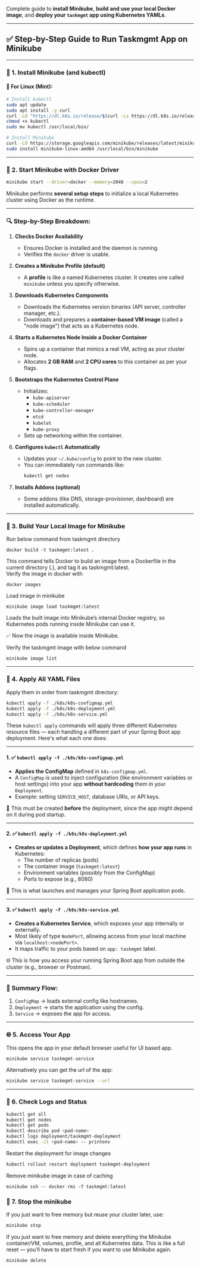 Complete guide to **install Minikube**, **build and use your local Docker image**, and **deploy your `taskmgmt` app using Kubernetes YAMLs**.

---

## ✅ Step-by-Step Guide to Run Taskmgmt App on Minikube

---

### 🔧 1. **Install Minikube (and kubectl)**

#### 🐧 For Linux (Mint):
```bash
# Install kubectl
sudo apt update
sudo apt install -y curl
curl -LO "https://dl.k8s.io/release/$(curl -Ls https://dl.k8s.io/release/stable.txt)/bin/linux/amd64/kubectl"
chmod +x kubectl
sudo mv kubectl /usr/local/bin/

# Install Minikube
curl -LO https://storage.googleapis.com/minikube/releases/latest/minikube-linux-amd64
sudo install minikube-linux-amd64 /usr/local/bin/minikube
```

---

### 🚀 2. **Start Minikube with Docker Driver**
```bash
minikube start --driver=docker --memory=2048 --cpus=2

```
Minikube performs **several setup steps** to initialize a local Kubernetes cluster using Docker as the runtime.

---

### 🔍 Step-by-Step Breakdown:

1. **Checks Docker Availability**  
   - Ensures Docker is installed and the daemon is running.
   - Verifies the `docker` driver is usable.

2. **Creates a Minikube Profile (default)**  
   - A **profile** is like a named Kubernetes cluster. It creates one called `minikube` unless you specify otherwise.

3. **Downloads Kubernetes Components**  
   - Downloads the Kubernetes version binaries (API server, controller manager, etc.).
   - Downloads and prepares a **container-based VM image** (called a "node image") that acts as a Kubernetes node.

4. **Starts a Kubernetes Node Inside a Docker Container**  
   - Spins up a container that mimics a real VM, acting as your cluster node.
   - Allocates **2 GB RAM** and **2 CPU cores** to this container as per your flags.

5. **Bootstraps the Kubernetes Control Plane**  
   - Initializes:
     - `kube-apiserver`
     - `kube-scheduler`
     - `kube-controller-manager`
     - `etcd`
     - `kubelet`
     - `kube-proxy`
   - Sets up networking within the container.

6. **Configures `kubectl` Automatically**  
   - Updates your `~/.kube/config` to point to the new cluster.
   - You can immediately run commands like:
     ```bash
     kubectl get nodes
     ```

7. **Installs Addons (optional)**  
   - Some addons (like DNS, storage-provisioner, dashboard) are installed automatically.
---

### 🐳 3. **Build Your Local Image for Minikube**
Run below command from taskmgmt directory
```
docker build -t taskmgmt:latest .
```
This command tells Docker to build an image from a Dockerfile in the current directory (.), and tag it as taskmgmt:latest.
<br>
Verify the image in docker with
```
docker images
```
Load image in minikube
```
minikube image load taskmgmt:latest
```
Loads the built image into Minikube’s internal Docker registry, so Kubernetes pods running inside Minikube can use it.

✅ Now the image is available inside Minikube.

Verify the taskmgmt image with below command
```
minikube image list
```
---

### 📁 4. **Apply All YAML Files**
Apply them in order from taskmgmt directory:

```bash
kubectl apply -f ./k8s/k8s-configmap.yml
kubectl apply -f ./k8s/k8s-deployment.yml
kubectl apply -f ./k8s/k8s-service.yml
```
These `kubectl apply` commands will apply three different Kubernetes resource files — each handling a different part of your Spring Boot app deployment. Here's what each one does:

---

#### 1. ✅ `kubectl apply -f ./k8s/k8s-configmap.yml`

- **Applies the ConfigMap** defined in `k8s-configmap.yml`.
- A `ConfigMap` is used to inject configuration (like environment variables or host settings) into your app **without hardcoding** them in your `Deployment`.
- Example: setting `SERVICE_HOST`, database URIs, or API keys.

🧠 This must be created **before** the deployment, since the app might depend on it during pod startup.

---

#### 2. ✅ `kubectl apply -f ./k8s/k8s-deployment.yml`

- **Creates or updates a Deployment**, which defines **how your app runs** in Kubernetes:
  - The number of replicas (pods)
  - The container image (`taskmgmt:latest`)
  - Environment variables (possibly from the ConfigMap)
  - Ports to expose (e.g., 8080)

🚀 This is what launches and manages your Spring Boot application pods.

---

#### 3. ✅ `kubectl apply -f ./k8s/k8s-service.yml`

- **Creates a Kubernetes Service**, which exposes your app internally or externally.
- Most likely of type `NodePort`, allowing access from your local machine via `localhost:<nodePort>`.
- It maps traffic to your pods based on `app: taskmgmt` label.

🌐 This is how you access your running Spring Boot app from outside the cluster (e.g., browser or Postman).

---

### 🧩 Summary Flow:

1. `ConfigMap` → loads external config like hostnames.
2. `Deployment` → starts the application using the config.
3. `Service` → exposes the app for access.

---

### 🌐 5. **Access Your App**

This opens the app in your default browser useful for UI based app. 
```bash
minikube service taskmgmt-service
```
Alternatively you can get the url of the app:
```bash
minikube service taskmgmt-service --url
```
---

### 🧪 6. **Check Logs and Status**

```bash
kubectl get all
kubectl get nodes
kubectl get pods
kubectl describe pod <pod-name>
kubectl logs deployment/taskmgmt-deployment
kubectl exec -it <pod-name> -- printenv
```
Restart the deployment for image changes
```bash
kubectl rollout restart deployment taskmgmt-deployment
```

Remove minikube image in case of caching
```
minikube ssh -- docker rmi -f taskmgmt:latest
```

### 🧪 7. **Stop the minikube**
If you just want to free memory but reuse your cluster later, use:

```bash
minikube stop
```
If you just want to free memory and delete everything the Minikube container/VM, volumes, profile, and all Kubernetes data. This is like a full reset — you’ll have to start fresh if you want to use Minikube again.

```bash
minikube delete
```